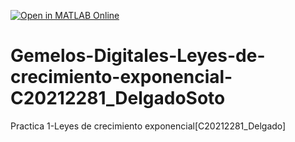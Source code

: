 [![Open in MATLAB Online](https://www.mathworks.com/images/responsive/global/open-in-matlab-online.svg)](https://matlab.mathworks.com/open/github/v1?repo=SebastianDelgadoS/Gemelos-Digitales-Leyes-de-crecimiento-exponencial-C20212281_DelgadoSoto)
# Gemelos-Digitales-Leyes-de-crecimiento-exponencial-C20212281_DelgadoSoto
Practica 1-Leyes de crecimiento exponencial[C20212281_Delgado]

